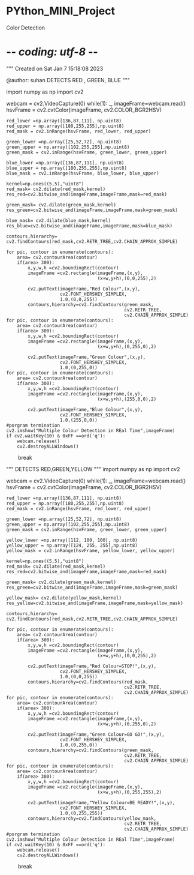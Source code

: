 # PYthon_MINI_Project
Color Detection
 # -*- coding: utf-8 -*-
"""
Created on Sat Jan  7 15:18:08 2023

@author: suhan
DETECTS RED , GREEN, BLUE
"""

import numpy as np
import cv2

webcam = cv2.VideoCapture(0)
while(1):
    _, imageFrame=webcam.read()
    hsvFrame = cv2.cvtColor(imageFrame, cv2.COLOR_BGR2HSV)
    
    red_lower =np.array([136,87,111], np.uint8)
    red_upper = np.array([180,255,255],np.uint8)
    red_mask = cv2.inRange(hsvFrame, red_lower, red_upper)
    
    green_lower =np.array([25,52,72], np.uint8)
    green_upper = np.array([102,255,255],np.uint8)
    green_mask = cv2.inRange(hsvFrame, green_lower, green_upper) 
    
    blue_lower =np.array([136,87,111], np.uint8)
    blue_upper = np.array([180,255,255],np.uint8)
    blue_mask = cv2.inRange(hsvFrame, blue_lower, blue_upper)
    
    kernel=np.ones((5,5),"uint8")
    red_mask= cv2.dilate(red_mask,kernel)
    res_red=cv2.bitwise_and(imageFrame,imageFrame,mask=red_mask)
    
    green_mask= cv2.dilate(green_mask,kernel)
    res_green=cv2.bitwise_and(imageFrame,imageFrame,mask=green_mask)
    
    blue_mask= cv2.dilate(blue_mask,kernel)
    res_blue=cv2.bitwise_and(imageFrame,imageFrame,mask=blue_mask)
    
    contours,hierarchy= cv2.findContours(red_mask,cv2.RETR_TREE,cv2.CHAIN_APPROX_SIMPLE)
    
    for pic, contour in enumerate(contours):
        area= cv2.contourArea(contour)
        if(area> 300):
            x,y,w,h =cv2.boundingRect(contour)
            imageFrame =cv2.rectangle(imageFrame,(x,y),
                                      (x+w,y+h),(0,0,255),2)
            
            cv2.putText(imageFrame,"Red Colour",(x,y),
                        cv2.FONT_HERSHEY_SIMPLEX,
                        1.0,(0,0,255))
            contours,hierarchy=cv2.findContours(green_mask,
                                                cv2.RETR_TREE,
                                                cv2.CHAIN_APPROX_SIMPLE)
    for pic, contour in enumerate(contours):
        area= cv2.contourArea(contour)
        if(area> 300):
            x,y,w,h =cv2.boundingRect(contour)
            imageFrame =cv2.rectangle(imageFrame,(x,y),
                                      (x+w,y+h),(0,255,0),2)
            
            cv2.putText(imageFrame,"Green Colour",(x,y),
                        cv2.FONT_HERSHEY_SIMPLEX,
                        1.0,(0,255,0))
    for pic, contour in enumerate(contours):
        area= cv2.contourArea(contour)
        if(area> 300):
            x,y,w,h =cv2.boundingRect(contour)
            imageFrame =cv2.rectangle(imageFrame,(x,y),
                                      (x+w,y+h),(255,0,0),2)
            
            cv2.putText(imageFrame,"Blue Colour",(x,y),
                        cv2.FONT_HERSHEY_SIMPLEX,
                        1.0,(255,0,0))
    #porgram termination 
    cv2.imshow("Multiple Colour Detection in REal Time",imageFrame)
    if cv2.waitKey(10) & 0xFF ==ord('q'):
        webcam.release()
        cv2.destroyALLWindows()
        break
        
"""
DETECTS RED,GREEN,YELLOW
"""
import numpy as np
import cv2

webcam = cv2.VideoCapture(0)
while(1):
    _, imageFrame=webcam.read()
    hsvFrame = cv2.cvtColor(imageFrame, cv2.COLOR_BGR2HSV)
    
    red_lower =np.array([136,87,111], np.uint8)
    red_upper = np.array([180,255,255],np.uint8)
    red_mask = cv2.inRange(hsvFrame, red_lower, red_upper)
    
    green_lower =np.array([25,52,72], np.uint8)
    green_upper = np.array([102,255,255],np.uint8)
    green_mask = cv2.inRange(hsvFrame, green_lower, green_upper) 
    
    yellow_lower =np.array([112, 100, 100], np.uint8)
    yellow_upper = np.array([124, 255, 255],np.uint8)
    yellow_mask = cv2.inRange(hsvFrame, yellow_lower, yellow_upper)
    
    kernel=np.ones((5,5),"uint8")
    red_mask= cv2.dilate(red_mask,kernel)
    res_red=cv2.bitwise_and(imageFrame,imageFrame,mask=red_mask)
    
    green_mask= cv2.dilate(green_mask,kernel)
    res_green=cv2.bitwise_and(imageFrame,imageFrame,mask=green_mask)
    
    yellow_mask= cv2.dilate(yellow_mask,kernel)
    res_yellow=cv2.bitwise_and(imageFrame,imageFrame,mask=yellow_mask)
    
    contours,hierarchy= cv2.findContours(red_mask,cv2.RETR_TREE,cv2.CHAIN_APPROX_SIMPLE)
    
    for pic, contour in enumerate(contours):
        area= cv2.contourArea(contour)
        if(area> 300):
            x,y,w,h =cv2.boundingRect(contour)
            imageFrame =cv2.rectangle(imageFrame,(x,y),
                                      (x+w,y+h),(0,0,255),2)
            
            cv2.putText(imageFrame,"Red Colour=STOP!",(x,y),
                        cv2.FONT_HERSHEY_SIMPLEX,
                        1.0,(0,0,255))
            contours,hierarchy=cv2.findContours(red_mask,
                                                cv2.RETR_TREE,
                                                cv2.CHAIN_APPROX_SIMPLE)
    for pic, contour in enumerate(contours):
        area= cv2.contourArea(contour)
        if(area> 300):
            x,y,w,h =cv2.boundingRect(contour)
            imageFrame =cv2.rectangle(imageFrame,(x,y),
                                      (x+w,y+h),(0,255,0),2)
            
            cv2.putText(imageFrame,"Green Colour=GO GO!",(x,y),
                        cv2.FONT_HERSHEY_SIMPLEX,
                        1.0,(0,255,0))
            contours,hierarchy=cv2.findContours(green_mask,
                                                cv2.RETR_TREE,
                                                cv2.CHAIN_APPROX_SIMPLE)
    for pic, contour in enumerate(contours):
        area= cv2.contourArea(contour)
        if(area> 300):
            x,y,w,h =cv2.boundingRect(contour)
            imageFrame =cv2.rectangle(imageFrame,(x,y),
                                      (x+w,y+h),(0,255,255),2)
            
            cv2.putText(imageFrame,"Yellow Colour=BE READY!",(x,y),
                        cv2.FONT_HERSHEY_SIMPLEX,
                        1.0,(0,255,255))
            contours,hierarchy=cv2.findContours(yellow_mask,
                                                cv2.RETR_TREE,
                                                cv2.CHAIN_APPROX_SIMPLE)
    #porgram termination 
    cv2.imshow("Multiple Colour Detection in REal Time",imageFrame)
    if cv2.waitKey(10) & 0xFF ==ord('q'):
        webcam.release()
        cv2.destroyALLWindows()
        break
